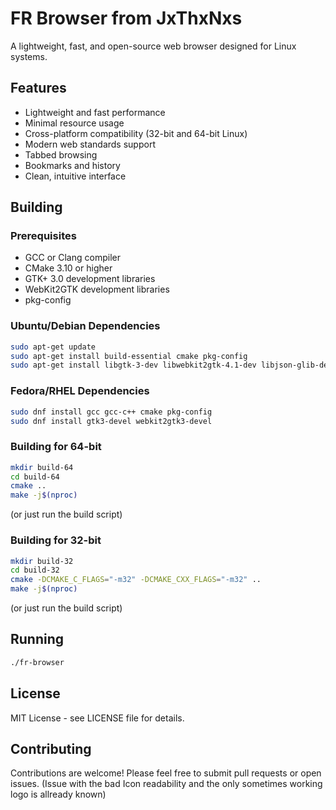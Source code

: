 # FR Browser from JxThxNxs

A lightweight, fast, and open-source web browser designed for Linux systems.

## Features

- Lightweight and fast performance
- Minimal resource usage
- Cross-platform compatibility (32-bit and 64-bit Linux)
- Modern web standards support
- Tabbed browsing
- Bookmarks and history
- Clean, intuitive interface

## Building

### Prerequisites

- GCC or Clang compiler
- CMake 3.10 or higher
- GTK+ 3.0 development libraries
- WebKit2GTK development libraries
- pkg-config

### Ubuntu/Debian Dependencies

```bash
sudo apt-get update
sudo apt-get install build-essential cmake pkg-config
sudo apt-get install libgtk-3-dev libwebkit2gtk-4.1-dev libjson-glib-dev
```

### Fedora/RHEL Dependencies

```bash
sudo dnf install gcc gcc-c++ cmake pkg-config
sudo dnf install gtk3-devel webkit2gtk3-devel
```

### Building for 64-bit

```bash
mkdir build-64
cd build-64
cmake ..
make -j$(nproc)
```
(or just run the build script)
### Building for 32-bit

```bash
mkdir build-32
cd build-32
cmake -DCMAKE_C_FLAGS="-m32" -DCMAKE_CXX_FLAGS="-m32" ..
make -j$(nproc)
```
(or just run the build script)
## Running

```bash
./fr-browser
```

## License

MIT License - see LICENSE file for details.

## Contributing

Contributions are welcome! Please feel free to submit pull requests or open issues. 
(Issue with the bad Icon readability and the only sometimes working logo is allready known)
